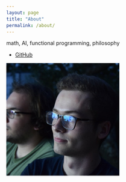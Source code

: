 ```yaml
---
layout: page
title: "About"
permalink: /about/
---
```


math, AI, functional programming, philosophy

 - [GitHub](https://github.com/corazza/)

![me](/assets/images/profile.jpg)

